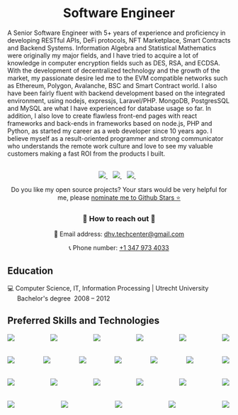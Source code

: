 

<!--
**ITExpert0228/ITExpert0228** is a ✨ _special_ ✨ repository because its `README.md` (this file) appears on your GitHub profile.

Here are some ideas to get you started:

- 🔭 I’m currently working on ...
- 🌱 I’m currently learning ...
- 👯 I’m looking to collaborate on ...
- 🤔 I’m looking for help with ...
- 💬 Ask me about ...
- 📫 How to reach me: ...
- 😄 Pronouns: ...
- ⚡ Fun fact: ...
-->

<h1 align='center'>
  Software Engineer
</h1>

<p>
A Senior Software Engineer with 5+ years of experience and proficiency in developing RESTful APIs, DeFi protocols, NFT Marketplace, Smart Contracts and Backend Systems.
Information Algebra and Statistical Mathematics were originally my major fields, and I have tried to acquire a lot of knowledge in computer encryption fields such as DES, RSA, and ECDSA.
With the development of decentralized technology and the growth of the market, my passionate desire led me to the EVM compatible networks such as Ethereum, Polygon, Avalanche, BSC and Smart Contract world.
I also have been fairly fluent with backend development based on the integrated environment, using nodejs, expressjs, Laravel/PHP. MongoDB, PostgresSQL and MySQL are what I have experienced for database usage so far. 
In addition, I also love to create flawless front-end pages with react frameworks and back-ends in frameworks based on node.js, PHP and Python, as started my career as a web developer since 10 years ago. 
I believe myself as a result-oriented programmer and strong communicator who understands the remote work culture and love to see my valuable customers making a fast ROI from the products I built.
<br><br>
</p>

<p align='center'>
  
  <a href="https://www.linkedin.com/in/dai-hirono-9003a0236/">
    <img src="https://img.shields.io/badge/linkedin-%230077B5.svg?&style=for-the-badge&logo=linkedin&logoColor=white" />
  </a>&nbsp;&nbsp;
  <a href="https://www.linkedin.com/in/john-mcduffie-9003a0236/">
    <img src="https://img.shields.io/badge/linkedin-%230077B5.svg?&style=for-the-badge&logo=linkedin&logoColor=black" />
  </a>&nbsp;&nbsp;
  <a href="https://t.me/hi_dai">
    <img src="https://img.shields.io/badge/Telegram-2CA5E0?style=for-the-badge&logo=telegram&logoColor=white" />        
  </a>&nbsp;&nbsp;
  
</p>
<p align='center'>
  Do you like my open source projects? Your stars would be very helpful for me, please <a href='https://stars.github.com/nominate/'>nominate me to Github Stars ⭐</a>
</p>

<div align='center'>
  <h3 align='center'>
      👯 How to reach out 👯
   </h3>
   <p align='center'> 📧 Email address: <a href='mailto:dhv.techcenter@gmail.com'>dhv.techcenter@gmail.com</a></p>
   <p align='center'> 📞 Phone number: <a href='#'>+1 347 973 4033</a></p>
</div>

## Education

💻 Computer Science, IT, Information Processing | Utrecht University \
&ensp;&ensp;&nbsp;&nbsp;Bachelor's degree&nbsp;&nbsp;2008 – 2012


## Preferred Skills and Technologies
<div align="center">
  <div style="display: flex; justify-content: space-between;">
    <img align="left" src="https://img.shields.io/badge/Solidity-e6e6e6?style=for-the-badge&logo=solidity&logoColor=black" />
    <img align="left" src="https://img.shields.io/badge/truffle-2CA5E0?style=for-the-badge" />
    <img align="left" src="https://img.shields.io/badge/hardhat-000000?style=for-the-badge" />
    <img align="left" src="https://img.shields.io/badge/Ethers.js-F05032?style=for-the-badge" />
    <img align="left" src="https://img.shields.io/badge/Web3.js-4EA94B?style=for-the-badge&logo=web3dotjs&logoColor=white" />
    <img align="left" src="https://img.shields.io/badge/-Smart%20Contracts-green?style=for-the-badge" />
  </div>
  <br>
  <br>
  <div style="display: flex; justify-content: space-between;">
    <img align="left" src="https://img.shields.io/badge/-NFT-green?style=for-the-badge" />
    <img align="left" src="https://img.shields.io/badge/-DeFi-blue?style=for-the-badge" />
    <img align="left" src="https://img.shields.io/badge/-DEX-339933?style=for-the-badge" />
    <img align="left" src="https://img.shields.io/badge/Ethereum-3C3C3D?style=for-the-badge&logo=Ethereum&logoColor=white" />
    <img align="left" src="https://img.shields.io/badge/-BSC-%237E7FC8?style=for-the-badge" />
    <img align="left" src="https://img.shields.io/badge/-Avalanche-red?style=for-the-badge" />
    <img align="left" src="https://img.shields.io/badge/-Polygon-blueviolet?style=for-the-badge" />
  </div>
  <br>
  <br>
  <div style="display: flex; justify-content: space-between;">
    <img align="left" src="https://img.shields.io/badge/Typescript-E10098?style=for-the-badge&logo=typescript&logoColor=white" />
    <img align="left" src="https://img.shields.io/badge/Git-F05032?style=for-the-badge&logo=git&logoColor=white" />
    <img align="left" src="https://img.shields.io/badge/Node.js-339933?style=for-the-badge&logo=nodedotjs&logoColor=white" />
    <img align="left" src="https://img.shields.io/badge/Javascript-339933?style=for-the-badge&logo=javascript&logoColor=white" />
    <img align="left" src="https://img.shields.io/badge/React-20232A?style=for-the-badge&logo=react&logoColor=61DAFB" />
    <img align="left" src="https://img.shields.io/badge/Redux-593D88?style=for-the-badge&logo=redux&logoColor=white" />
  </div>
  <br>
  <br>
  <div style="display: flex; justify-content: space-between;">
    <img align="left" src="https://img.shields.io/badge/chainlink-375BD2?style=for-the-badge&logo=chainlink&logoColor=white" />
    <img align="left" src="https://img.shields.io/badge/MySQL-316192?style=for-the-badge&logo=mysql&logoColor=white" />
    <img align="left" src="https://img.shields.io/badge/GraphQl-E10098?style=for-the-badge&logo=graphql&logoColor=white" />
    <img align="left" src="https://img.shields.io/badge/Docker-2CA5E0?style=for-the-badge&logo=docker&logoColor=white" />
    <img align="left" src="https://img.shields.io/badge/Amazon AWS-{232F3E}?style=for-the-badge&logo=amazonaws&logoColor=white" />
  </div>
</div>
